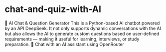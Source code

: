 # chat-and-quiz-with-AI
🧠 AI Chat &amp; Question Generator This is a Python-based AI chatbot powered by an API DeepSeek. It not only supports dynamic conversations with the AI but also allows the AI to generate custom questions based on user-defined requirements — making it useful for learning, interviews, or study preparation. 💬 Chat with an AI assistant using OpenRouter  
